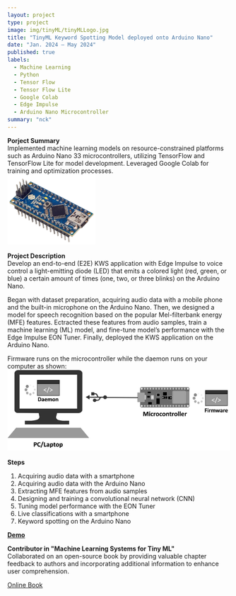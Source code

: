 ```yaml
---
layout: project
type: project
image: img/tinyML/tinyMLLogo.jpg
title: "TinyML Keyword Spotting Model deployed onto Arduino Nano"
date: "Jan. 2024 – May 2024"
published: true
labels:
  - Machine Learning
  - Python
  - Tensor Flow
  - Tensor Flow Lite
  - Google Colab
  - Edge Impulse
  - Arduino Nano Microcontroller
summary: "nck"
---
```

**Porject Summary**   
Implemented machine learning models on resource-constrained platforms such as Arduino Nano 33 microcontrollers, utilizing TensorFlow and TensorFlow Lite for model development. Leveraged Google
Colab for training and optimization processes.      
<img width="200px" src="../img/tinyML/arduinoNano.png" class="img-thumbnail" >   

**Project Description**   
Develop an end-to-end (E2E) KWS application with Edge Impulse to voice control a light-emitting diode (LED) that emits a colored light (red, green, or blue) a certain amount of times (one, two, or three blinks) on the Arduino Nano.   

Began with dataset preparation, acquiring audio data with a mobile phone and the built-in microphone on the Arduino Nano. Then, we designed a model for speech recognition based on the popular Mel-filterbank energy (MFE) features. Ectracted these features from audio samples, train a machine learning (ML) model, and fine-tune model’s performance with the Edge Impulse EON Tuner. Finally, deployed the KWS application on the Arduino Nano.   

Firmware runs on the microcontroller while the daemon runs on your computer as shown:   
<img width="600px" src="../img/tinyML/tinyMLProcess.png" class="img-thumbnail" >   

**Steps**   
1. Acquiring audio data with a smartphone   
2. Acquiring audio data with the Arduino Nano   
3. Extracting MFE features from audio samples   
4. Designing and training a convolutional neural network (CNN)   
5. Tuning model performance with the EON Tuner   
6. Live classifications with a smartphone   
7. Keyword spotting on the Arduino Nano   

[**Demo**](https://youtube.com/shorts/W4ZFZW9YG8c?feature=share)
 
**Contributor in "Machine Learning Systems for Tiny ML"**    
Collaborated on an open-source book by providing valuable chapter feedback to authors and incorporating additional information to enhance user comprehension.   

[Online Book](https://harvard-edge.github.io/cs249r_book/)


